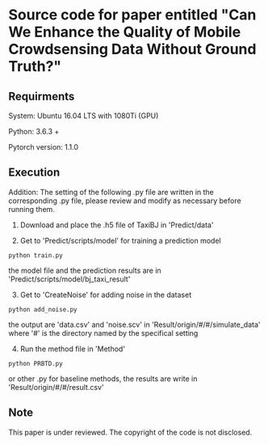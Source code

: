 # Source code for paper entitled "Can We Enhance the Quality of Mobile Crowdsensing Data Without Ground Truth?"
## Requirments
System: Ubuntu 16.04 LTS with 1080Ti (GPU) 

Python: 3.6.3 +

Pytorch version: 1.1.0
## Execution

Addition:
The setting of the following .py file are written in the corresponding .py file, please review and modify as necessary before running them.

1. Download and place the .h5 file of TaxiBJ in 'Predict/data'
   
2. Get to 'Predict/scripts/model' for training a prediction model
```
python train.py
```
the model file and the prediction results are in 'Predict/scripts/model/bj_taxi_result'
  
3. Get to 'CreateNoise' for adding noise in the dataset
``` 
python add_noise.py
```
the output are 'data.csv' and 'noise.scv' in 'Result/origin/#/#/simulate_data' where '#' is the directory named by the specifical setting

4. Run the method file in 'Method'
```
python PRBTD.py
```
or other .py for baseline methods, the results are write in 'Result/origin/#/#/result.csv'

## Note
This paper is under reviewed. The copyright of the code is not disclosed.
